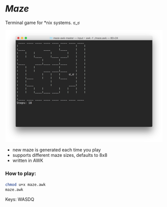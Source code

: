 # *Maze*

Terminal game for *nix systems. ಠ_ಠ

![alt text][logo]

[logo]: https://raw.githubusercontent.com/taravkov/maze-awk/master/maze.png "Maze"

* new maze is generated each time you play
* supports different maze sizes, defaults to 8x8
* written in AWK

### How to play:
```sh
chmod u+x maze.awk
maze.awk
```

Keys: WASDQ
